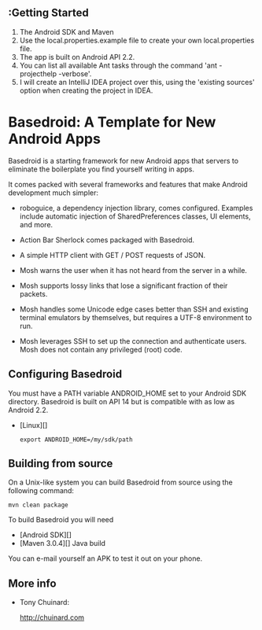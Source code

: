 :Getting Started
------------------------------
1) The Android SDK and Maven 
2) Use the local.properties.example file to create your own local.properties file.
3) The app is built on Android API 2.2.
4) You can list all available Ant tasks through the command 'ant -projecthelp -verbose'.
5) I will create an IntelliJ IDEA project over this,  using the 'existing sources' option when creating the project in IDEA.

Basedroid: A Template for New Android Apps 
======================

Basedroid is a starting framework for new Android apps that servers to eliminate the boilerplate you find yourself writing in apps.

It comes packed with several frameworks and features that make Android development much simpler:

   * roboguice, a dependency injection library, comes configured.  Examples include automatic injection of 
     SharedPreferences classes, UI elements, and more.

   * Action Bar Sherlock comes packaged with Basedroid.

   * A simple HTTP client with GET / POST requests of JSON. 

   * Mosh warns the user when it has not heard from the server
     in a while.

   * Mosh supports lossy links that lose a significant fraction
     of their packets.

   * Mosh handles some Unicode edge cases better than SSH and existing
     terminal emulators by themselves, but requires a UTF-8
     environment to run.

   * Mosh leverages SSH to set up the connection and authenticate
     users. Mosh does not contain any privileged (root) code.

Configuring Basedroid
------------

  You must have a PATH variable ANDROID_HOME set to your Android SDK directory.  Basedroid is built on API 14 but is compatible with as low
    as Android 2.2.

  * [Linux][]

        export ANDROID_HOME=/my/sdk/path

Building from source
--------------------

  On a Unix-like system you can build Basedroid from source using the following
  command:

    mvn clean package

  To build Basedroid you will need

  * [Android SDK][]
  * [Maven 3.0.4][] Java build 

  You can e-mail yourself an APK to test it out on your phone.


More info
---------

  * Tony Chuinard:

    <http://chuinard.com>

